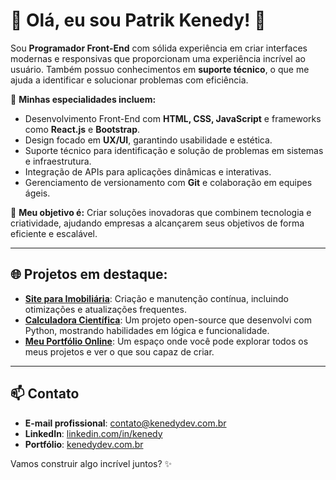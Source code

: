 # 👋 Olá, eu sou Patrik Kenedy! 🚀

Sou **Programador Front-End** com sólida experiência em criar interfaces modernas e responsivas que proporcionam uma experiência incrível ao usuário. Também possuo conhecimentos em **suporte técnico**, o que me ajuda a identificar e solucionar problemas com eficiência.

🌟 **Minhas especialidades incluem:**
- Desenvolvimento Front-End com **HTML, CSS, JavaScript** e frameworks como **React.js** e **Bootstrap**.
- Design focado em **UX/UI**, garantindo usabilidade e estética.
- Suporte técnico para identificação e solução de problemas em sistemas e infraestrutura.
- Integração de APIs para aplicações dinâmicas e interativas.
- Gerenciamento de versionamento com **Git** e colaboração em equipes ágeis.

🎯 **Meu objetivo é:**
Criar soluções inovadoras que combinem tecnologia e criatividade, ajudando empresas a alcançarem seus objetivos de forma eficiente e escalável.

---

## 🌐 Projetos em destaque:
- **[Site para Imobiliária](#)**: Criação e manutenção contínua, incluindo otimizações e atualizações frequentes.
- **[Calculadora Científica](#)**: Um projeto open-source que desenvolvi com Python, mostrando habilidades em lógica e funcionalidade.
- **[Meu Portfólio Online](#)**: Um espaço onde você pode explorar todos os meus projetos e ver o que sou capaz de criar.

---

## 📫 Contato
- **E-mail profissional**: [contato@kenedydev.com.br](mailto:patrik@kenedydev.com.br)
- **LinkedIn**: [linkedin.com/in/kenedy](https://www.linkedin.com/in/patrik-kenedy-b18b48225/)
- **Portfólio**: [kenedydev.com.br](http://kenedydev.com.br)

Vamos construir algo incrível juntos? ✨
